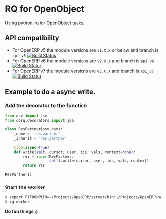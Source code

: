 # RQ for OpenObject

Using [python-rq](http://www.python-rq.org) for OpenObject tasks.

## API compatibility

 * For OpenERP v5 the module versions are `v1.X.X` or below and branch is `api_v5` [![Build Status](https://travis-ci.org/gisce/oorq.png?branch=api_v5)](https://travis-ci.org/gisce/oorq)
 * For OpenERP v6 the module versions are `v2.X.X` and branch is `api_v6` [![Build Status](https://travis-ci.org/gisce/oorq.png?branch=api_v6)](https://travis-ci.org/gisce/oorq)
 * For OpenERP v7 the module versions are `v3.X.X` and branch is `api_v7` [![Build Status](https://travis-ci.org/gisce/oorq.png?branch=api_v7)](https://travis-ci.org/gisce/oorq)

## Example to do a async write.

### Add the decorator to the function

```python
from osv import osv
from oorq.decorators import job

class ResPartner(osv.osv):
    _name = 'res.partner'
    _inherit = 'res.partner'

    @job(async=True)
    def write(self, cursor, user, ids, vals, context=None):
        res = super(ResPartner,
                    self).write(cursor, user, ids, vals, context)
        return res

ResPartner()
```

### Start the worker

```sh
$ export PYTHONPATH=~/Projects/OpenERP/server/bin:~/Projects/OpenERP/server/bin/addons
$ rq worker
```

**Do fun things :)**
